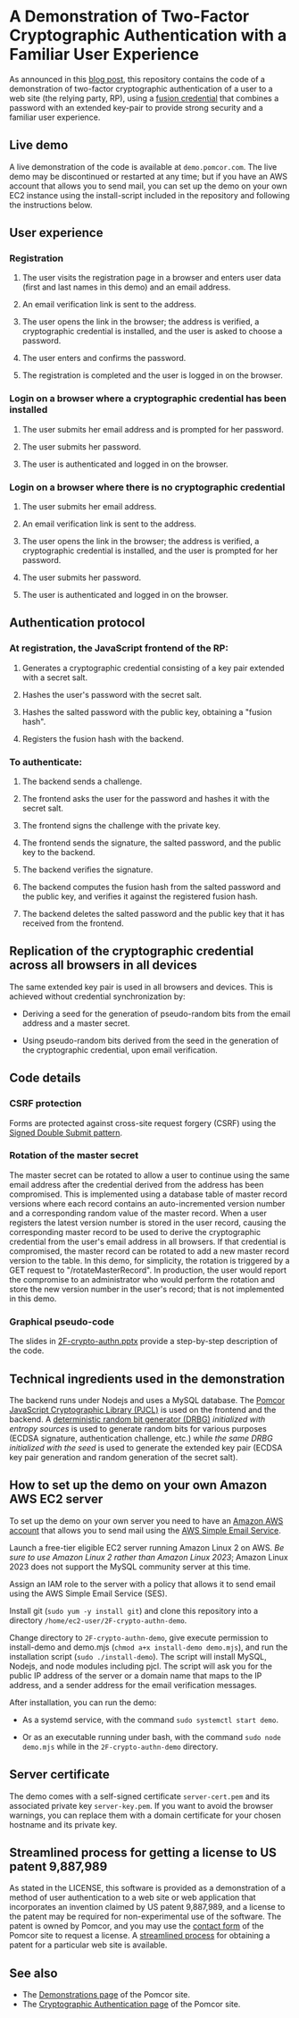 # A Demonstration of Two-Factor Cryptographic Authentication with a Familiar User Experience

As announced in this [blog
post](https://pomcor.com/2023/08/09/a-demonstration-of-two-factor-cryptographic-authentication-with-a-familiar-user-experience/),
this repository contains the code of a demonstration of two-factor
cryptographic authentication of a user to a web site (the relying
party, RP), using a [fusion
credential](/cryptographic-authentication/#fusion) that combines a
password with an extended key-pair to provide strong security and a
familiar user experience.

## Live demo

A live demonstration of the code is available at `demo.pomcor.com`.
The live demo may be discontinued or restarted at any time; but if you
have an AWS account that allows you to send mail, you can set up the demo on your own EC2 instance using the install-script
included in the repository and following the instructions below.

## User experience

### Registration

1. The user visits the registration page in a browser and enters user
data (first and last names in this demo) and an email address.

1. An email verification link is sent to the address.

1. The user opens the link in the browser; the address is verified, a
cryptographic credential is installed, and the user is asked to choose
a password.

1. The user enters and confirms the password.

1. The registration is completed and the user is logged in on the browser.

### Login on a browser where a cryptographic credential has been installed

1. The user submits her email address and is prompted for her
password.

1. The user submits her password.

1. The user is authenticated and logged in on the browser.

### Login on a browser where there is no cryptographic credential

1. The user submits her email address.

1. An email verification link is sent to the address.

1. The user opens the link in the browser; the address is verified, a
cryptographic credential is installed, and the user is prompted for
her password.

1. The user submits her password.

1. The user is authenticated and logged in on the browser.

## Authentication protocol

### At registration, the JavaScript frontend of the RP:

1. Generates a cryptographic credential consisting of a key pair extended with a secret salt.

1. Hashes the user's password with the secret salt.

1. Hashes the salted password with the public key, obtaining a "fusion hash".

1. Registers the fusion hash with the backend.

### To authenticate:

1. The backend sends a challenge.

1. The frontend asks the user for the password and hashes it with the
secret salt.

1. The frontend signs the challenge with the private key.

1. The frontend sends the signature, the salted password, and the
public key to the backend.

1. The backend verifies the signature.

1. The backend computes the fusion hash from the salted password and
the public key, and verifies it against the registered fusion hash.

1. The backend deletes the salted password and the public key that it
has received from the frontend.

## Replication of the cryptographic credential across all browsers in all devices

The same extended key pair is used in all browsers and devices.  This
is achieved without credential synchronization by:

  * Deriving a seed for the generation of pseudo-random bits from the
    email address and a master secret.
    
  * Using pseudo-random bits derived from the seed in the generation of
    the cryptographic credential, upon email verification.

## Code details

### CSRF protection

Forms are protected against cross-site request forgery (CSRF) using
the [Signed Double Submit pattern](https://cheatsheetseries.owasp.org/cheatsheets/Cross-Site_Request_Forgery_Prevention_Cheat_Sheet.html#signed-double-submit-cookie).

### Rotation of the master secret

The master secret can be rotated to allow a user to continue using the
same email address after the credential derived from the address has
been compromised.  This is implemented using a database table of
master record versions where each record contains an auto-incremented
version number and a corresponding random value of the master record.
When a user registers the latest version number is stored in the user
record, causing the corresponding master record to be used to derive
the cryptographic credential from the user's email address in all
browsers.  If that credential is compromised, the
master record can be rotated to add a new master record version to the
table.  In this demo, for simplicity, the rotation is triggered by a
GET request to "/rotateMasterRecord".  In production, the user would
report the compromise to an administrator who would perform the
rotation and store the new version number in the user's record; that
is not implemented in this demo.

### Graphical pseudo-code

The slides in [2F-crypto-authn.pptx](https://github.com/fcorella/2F-crypto-authn-demo/raw/main/2F-crypto-authn.pptx) 
provide a step-by-step description of the code.

## Technical ingredients used in the demonstration

The backend runs under Nodejs and uses a MySQL database.  The [Pomcor
JavaScript Cryptographic Library
(PJCL)](https://github.com/fcorella/pjcl) is used on the frontend and
the backend.  A [deterministic random bit generator (DRBG)](https://nvlpubs.nist.gov/nistpubs/SpecialPublications/NIST.SP.800-90Ar1.pdf) <i>initialized
with entropy sources</i> is used to generate random bits for various
purposes (ECDSA signature, authentication challenge, etc.) while <i>the
same DRBG initialized with the seed</i> is used to generate the extended
key pair (ECDSA key pair generation and random generation of the secret
salt).

## How to set up the demo on your own Amazon AWS EC2 server

To set up the demo on your own server you need to have an [Amazon AWS account](https://aws.amazon.com/free/free-tier/?p=ft&z=subnav&loc=1)
that allows you to send mail using the [AWS Simple Email Service](https://aws.amazon.com/ses/).

Launch a free-tier eligible EC2 server running Amazon Linux 2 on AWS.
*Be sure to use Amazon Linux 2 rather than Amazon Linux 2023*; Amazon
Linux 2023 does not support the MySQL community server at this time.

Assign an IAM role to the server with a policy that allows it to send email using the
AWS Simple Email Service (SES).

Install git (`sudo yum -y install git`) and clone this
repository into a directory `/home/ec2-user/2F-crypto-authn-demo`.

Change directory to `2F-crypto-authn-demo`, give execute permission to
install-demo and demo.mjs (`chmod a+x install-demo demo.mjs`), and run the installation
script (`sudo ./install-demo`).  The script will install
MySQL, Nodejs, and node modules including pjcl.  The script will ask
you for the public IP address of the server or a domain name that maps
to the IP address, and a sender address for the email verification
messages.

After installation, you can run the demo:

* As a systemd service, with the command `sudo systemctl start demo`.

* Or as an executable running under bash, with the command `sudo node
demo.mjs` while in the `2F-crypto-authn-demo` directory.

## Server certificate

The demo comes with a self-signed certificate `server-cert.pem` and
its associated private key `server-key.pem`.  If you want to avoid the
browser warnings, you can replace them with a domain certificate for
your chosen hostname and its private key.

## Streamlined process for getting a license to US patent 9,887,989

As stated in the LICENSE, this software is provided as a demonstration
of a method of user authentication to a web site or web application
that incorporates an invention claimed by US patent 9,887,989, and a
license to the patent may be required for non-experimental use of the
software.  The patent is owned by Pomcor, and you may use the [contact
form](https://pomcor.com/contact-us/) of the Pomcor site to request a
license.  A
[streamlined process](https://pomcor.com/streamlined-process-for-licensing-us-patent-9887989-to-a-particular-web-site/)
for obtaining a patent for a particular web site is available.

## See also

* The [Demonstrations page](https://pomcor.com/demos/) of the Pomcor site.
* The [Cryptographic Authentication
  page](https://pomcor.com/cryptographic-authentication/) of the
  Pomcor site.
